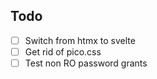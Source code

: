 ## Todo

- [ ] Switch from htmx to svelte
- [ ] Get rid of pico.css
- [ ] Test non RO password grants
